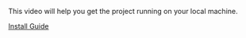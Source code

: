 This video will help you get the project running on your local machine.

[Install Guide](https://youtu.be/mT9UwNDnyDo)
